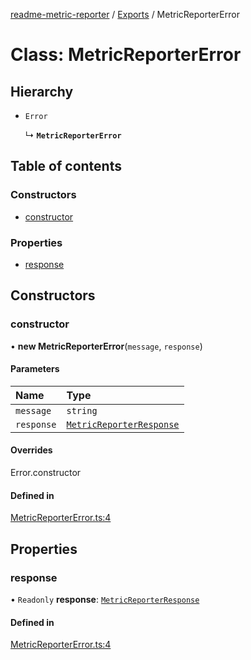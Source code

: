 [readme-metric-reporter](../README.md) / [Exports](../modules.md) / MetricReporterError

# Class: MetricReporterError

## Hierarchy

- `Error`

  ↳ **`MetricReporterError`**

## Table of contents

### Constructors

- [constructor](MetricReporterError.md#constructor)

### Properties

- [response](MetricReporterError.md#response)

## Constructors

### constructor

• **new MetricReporterError**(`message`, `response`)

#### Parameters

| Name | Type |
| :------ | :------ |
| `message` | `string` |
| `response` | [`MetricReporterResponse`](../interfaces/MetricReporterResponse.md) |

#### Overrides

Error.constructor

#### Defined in

[MetricReporterError.ts:4](https://github.com/igrek8/readme-metric-reporter/blob/fc76f3c/src/MetricReporterError.ts#L4)

## Properties

### response

• `Readonly` **response**: [`MetricReporterResponse`](../interfaces/MetricReporterResponse.md)

#### Defined in

[MetricReporterError.ts:4](https://github.com/igrek8/readme-metric-reporter/blob/fc76f3c/src/MetricReporterError.ts#L4)
